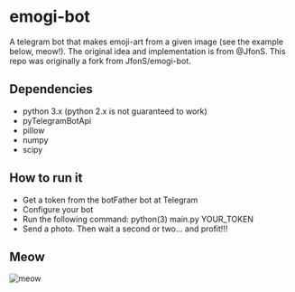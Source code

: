 # emogi-bot

A telegram bot that makes emoji-art from a given image (see the example below, meow!). The original idea and implementation is from @JfonS. This repo was originally a fork from JfonS/emogi-bot.

## Dependencies
- python 3.x (python 2.x is not guaranteed to work)
- pyTelegramBotApi
- pillow
- numpy
- scipy

## How to run it
- Get a token from the botFather bot at Telegram
- Configure your bot
- Run the following command: python(3) main.py YOUR_TOKEN
- Send a photo. Then wait a second or two... and profit!!!

## Meow
![meow](https://github.com/srgrr/emoji-bot/blob/master/resources/jero.jpg "meow!")
